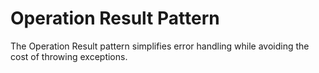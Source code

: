 # Operation Result Pattern

The Operation Result pattern simplifies error handling while avoiding the cost of throwing exceptions.